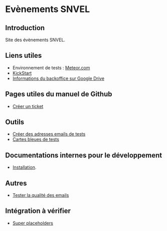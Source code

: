 # Evènements SNVEL
## Introduction
Site des évènements SNVEL.

## Liens utiles

* Environnement de tests : [Meteor.com](http://evenements-snvel.meteor.com/)
* [KickStart](https://github.com/thereactivestack/kickstart-hugeapp)
* [Informations du backoffice sur Google Drive](https://drive.google.com/drive/folders/0B41lKu5w8tFLczN6R3hkeFFJUVU)

## Pages utiles du manuel de Github

* [Créer un ticket](https://help.github.com/articles/creating-an-issue/)

## Outils

* [Créer des adresses emails de tests](http://mailinator.com/)
* [Cartes bleues de tests](https://developers.braintreepayments.com/reference/general/testing/node#credit-card-numbers)

## Documentations internes pour le développement

* [Installation](doc/install.md).

## Autres

* [Tester la qualité des emails](http://www.mail-tester.com/)

## Intégration à vérifier
* [Super placeholders](https://github.com/chinchang/superplaceholder.js)
